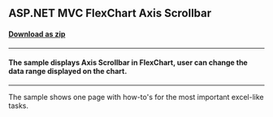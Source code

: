 ## ASP.NET MVC FlexChart Axis Scrollbar
#### [Download as zip](https://downgit.github.io/#/home?url=https://github.com/GrapeCity/ComponentOne-ASPNET-MVC-Samples/tree/master/HowTo/FlexChart/FlexChartAxisScrollbar)
____
#### The sample displays Axis Scrollbar in FlexChart, user can change the data range displayed on the chart.
____
The sample shows one page with how-to's for the most important excel-like tasks.
